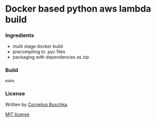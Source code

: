 # Docker based python aws lambda build

### Ingredients
* multi stage docker build
* precompiling to .pyc files
* packaging with dependencies as zip

### Build
```
make
```

### License
Written by [Cornelius Buschka](https://github.com/cbuschka).

[MIT license](./license.txt)
